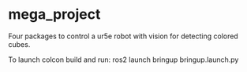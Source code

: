 # mega_project
Four packages to control a ur5e robot with vision for detecting colored cubes. 

To launch colcon build and run:
ros2 launch bringup bringup.launch.py 

